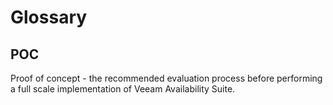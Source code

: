 # Glossary

## POC

Proof of concept - the recommended evaluation process before performing a full scale implementation of Veeam Availability Suite.